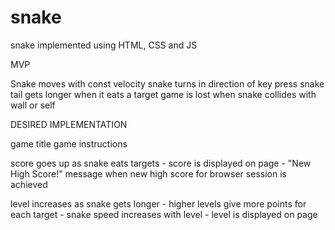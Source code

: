 # snake
snake implemented using HTML, CSS and JS

MVP

Snake moves with const velocity
snake turns in direction of key press
snake tail gets longer when it eats a target
game is lost when snake collides with wall or self

DESIRED IMPLEMENTATION

game title
game instructions

score goes up as snake eats targets
    - score is displayed on page
    - "New High Score!" message when new high score for browser session is achieved

level increases as snake gets longer
    - higher levels give more points for each target
    - snake speed increases with level
    - level is displayed on page

